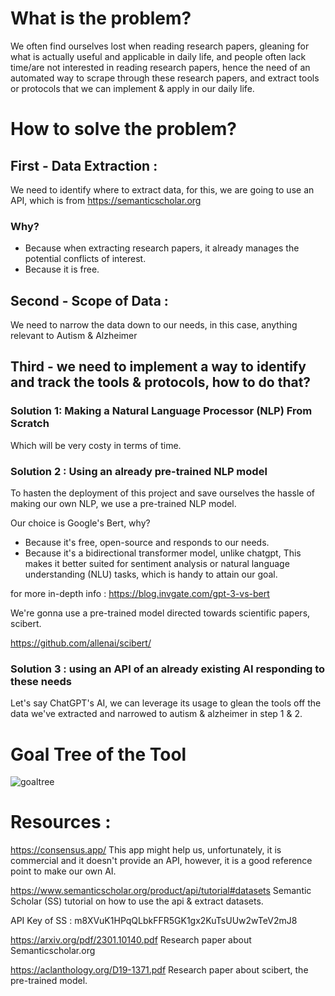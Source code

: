 # What is the problem?

We often find ourselves lost when reading research papers, gleaning for what is actually useful and applicable in daily life, and people often lack time/are not interested in reading research papers, hence the need of an automated way to scrape through these research papers, and extract tools or protocols that we can implement & apply in our daily life.

# How to solve the problem?


## First - Data Extraction :
We need to identify where to extract data, for this, we are going to use an API, which is from https://semanticscholar.org
### Why? 
- Because when extracting research papers, it already manages the potential conflicts of interest.
- Because it is free. 

## Second - Scope of Data :
We need to narrow the data down to our needs, in this case, anything relevant to Autism & Alzheimer
## Third - we need to implement a way to identify and track the tools & protocols, how to do that?

### Solution 1: Making a Natural Language Processor (NLP) From Scratch

Which will be very costy in terms of time.

### Solution 2 : Using an already pre-trained NLP model

To hasten the deployment of this project and save ourselves the hassle of making our own NLP, we use a pre-trained NLP model.

Our choice is Google's Bert, why?
		
- Because it's free, open-source and responds to our needs.
- Because it's a bidirectional transformer model, unlike chatgpt, This makes it better suited for sentiment analysis or natural language understanding (NLU) tasks, which is handy to attain our goal.
	
for more in-depth info : https://blog.invgate.com/gpt-3-vs-bert
	
We're gonna use a pre-trained model directed towards scientific papers, scibert.

https://github.com/allenai/scibert/

### Solution 3 : using an API of an already existing AI responding to these needs

Let's say ChatGPT's AI, we can leverage its usage to glean the tools off the data we've extracted and narrowed to autism & alzheimer in step 1 & 2.

# Goal Tree of the Tool
![goaltree](https://github.com/sMouaad/FinalCourseProject/assets/93816869/c7872d55-4c47-4800-b23b-08b8d7cb11da)
# Resources :
https://consensus.app/
This app might help us, unfortunately, it is commercial and it doesn't provide an API, however, it is a good reference point to make our own AI.

https://www.semanticscholar.org/product/api/tutorial#datasets
Semantic Scholar (SS) tutorial on how to use the api & extract datasets.

API Key of SS : m8XVuK1HPqQLbkFFR5GK1gx2KuTsUUw2wTeV2mJ8

https://arxiv.org/pdf/2301.10140.pdf
Research paper about Semanticscholar.org


https://aclanthology.org/D19-1371.pdf
Research paper about scibert, the pre-trained model.



